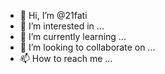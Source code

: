 - 👋 Hi, I’m @21fati
- 👀 I’m interested in ...
- 🌱 I’m currently learning ...
- 💞️ I’m looking to collaborate on ...
- 📫 How to reach me ...

<!---
21fati/21fati is a ✨ special ✨ repository because its `README.md` (this file) appears on your GitHub profile.
You can click the Preview link to take a look at your changes.
--->
